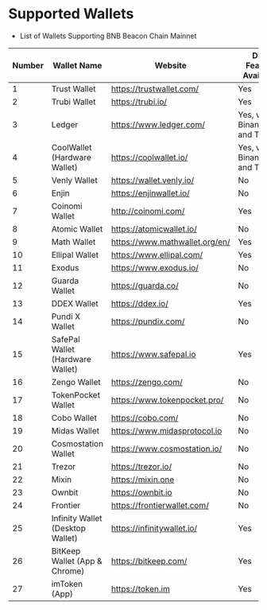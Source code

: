 # Supported Wallets

* List of Wallets Supporting BNB Beacon Chain Mainnet

| Number | Wallet Name                                            | Website                          |DEX Feature Available|Testnet Support|WalletConnect Support|
| ------ | ------------------------------------------------------ | -------------------------------- |-----| -----|-----|
| 1      | Trust Wallet                  | <https://trustwallet.com/>       |Yes  | Yes|Yes|
| 2      | Trubi Wallet                  | <https://trubi.io/>              |Yes| No|Yes|
| 3      | Ledger          | <https://www.ledger.com/>        |Yes, via Binance.org and Trubi|Yes, via Binance.org and Trubi|Yes, via Binance.org and Trubi|Yes, via Binance.org and Trubi|
| 4      | CoolWallet (Hardware Wallet) | <https://coolwallet.io/>         |Yes, via Binance.org and Trubi|Yes, via Binance.org and Trubi|Yes, via Binance.org and Trubi|Yes, via Binance.org and Trubi|
| 5      | Venly Wallet                      | <https://wallet.venly.io/>        |No|Yes|Yes|
| 6      | Enjin                             | <https://enjinwallet.io/>        |No|No|No|
| 7      | Coinomi Wallet            | <http://coinomi.com/>            |Yes|No| Yes|
| 8      | Atomic Wallet           | <https://atomicwallet.io/>       |No|No| Yes|
| 9     | Math Wallet               | <https://www.mathwallet.org/en/> |Yes|No| Yes|
| 10     | Ellipal Wallet           | <https://www.ellipal.com/>       |Yes|No|  No|
| 11     | Exodus            | <https://www.exodus.io/>         |No|No|  No|
| 12     | Guarda Wallet                   | <https://guarda.co/>             |No|No|  No|
| 13     | DDEX Wallet                   | <https://ddex.io/>               |Yes|No|  No|
| 14     | Pundi X Wallet           | <https://pundix.com/>            |No|No|  No|
| 15     | SafePal Wallet (Hardware Wallet) | <https://www.safepal.io>         |Yes|No| Yes|
| 16     | Zengo Wallet                      | <https://zengo.com/>             |No|No|  No|
| 17     | TokenPocket Wallet          | <https://www.tokenpocket.pro/>   |No|No| Yes|
| 18     | Cobo Wallet                   | <https://cobo.com/>              |No|No| Yes|
| 19     | Midas Wallet               | <https://www.midasprotocol.io>   |No|No|  No|
| 20     | Cosmostation Wallet         | <https://www.cosmostation.io/>   |No|No|  No|
| 21     | Trezor         | <https://trezor.io/>             |No|No| Yes|
| 22     | Mixin          | <https://mixin.one>              |No|No|  No|
| 23     | Ownbit         | <https://ownbit.io>              |No|No|  No|
| 24     | Frontier       | <https://frontierwallet.com/>    |No|Yes|  No|
| 25     | Infinity Wallet (Desktop Wallet) | <https://infinitywallet.io/>     |Yes  | No|Yes|
| 26     | BitKeep Wallet (App & Chrome)    | <https://bitkeep.com/> |Yes|No| Yes|
| 27     | imToken (App)  | <https://token.im> |Yes|Yes| Yes|
